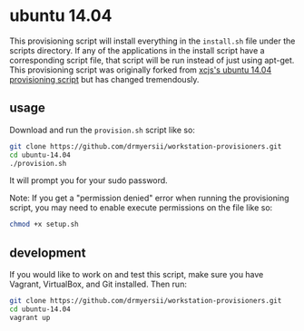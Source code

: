 # ubuntu 14.04

This provisioning script will install everything in the ```install.sh``` file under the scripts directory. If any of the applications in the install script have a corresponding script file, that script will be run instead of just using apt-get. This provisioning script was originally forked from [xcjs's ubuntu 14.04 provisioning script](https://github.com/xcjs/workstation-provision/tree/master/ubuntu-14.04) but has changed tremendously.


## usage

Download and run the ```provision.sh``` script like so:

```bash
git clone https://github.com/drmyersii/workstation-provisioners.git
cd ubuntu-14.04
./provision.sh
```

It will prompt you for your sudo password.

Note: If you get a "permission denied" error when running the provisioning script, you may need to enable execute permissions on the file like so:

```bash
chmod +x setup.sh
```


## development

If you would like to work on and test this script, make sure you have Vagrant, VirtualBox, and Git installed. Then run:

```bash
git clone https://github.com/drmyersii/workstation-provisioners.git
cd ubuntu-14.04
vagrant up
```
